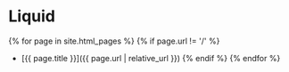 <h1>Liquid</h1>

{% for page in site.html_pages %}
  {% if page.url != '/' %}
  - [{{ page.title }}]({{ page.url | relative_url }})
  {% endif %}
{% endfor %}
